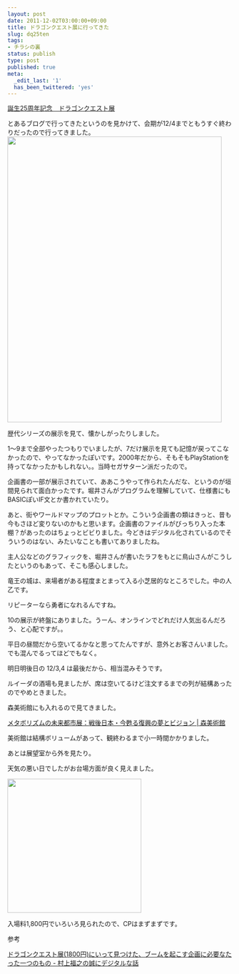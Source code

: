```yaml
---
layout: post
date: 2011-12-02T03:00:00+09:00
title: ドラゴンクエスト展に行ってきた
slug: dq25ten
tags:
- チラシの裏
status: publish
type: post
published: true
meta:
  _edit_last: '1'
  has_been_twittered: 'yes'
---
```

<a href="http://www.fujitv.co.jp/events/dq25ten/index.html">誕生25周年記念　ドラゴンクエスト展</a> 

とあるブログで行ってきたというのを見かけて、会期が12/4までともうすぐ終わりだったので行ってきました。
<a href="http://wo.skr.jp/images/uploads/2011/12/IMG_1087.jpg"><img src="http://wo.skr.jp/images/uploads/2011/12/IMG_1087.jpg" alt="" title="IMG_1087" width="480" height="640" class="alignnone size-full wp-image-418" /></a>

歴代シリーズの展示を見て、懐かしがったりしました。

1〜9まで全部やったつもりでいましたが、7だけ展示を見ても記憶が戻ってこなかったので、やってなかったぽいです。2000年だから、そもそもPlayStationを持ってなかったかもしれない。。当時セガサターン派だったので。

企画書の一部が展示されていて、ああこうやって作られたんだな、というのが垣間見られて面白かったです。堀井さんがプログラムを理解していて、仕様書にもBASICぽいIF文とか書かれていたり。

あと、街やワールドマップのプロットとか。こういう企画書の類はきっと、昔も今もさほど変りないのかもと思います。企画書のファイルがびっちり入った本棚？があったのはちょっとビビりました。今どきはデジタル化されているのでそういうのはない、みたいなことも書いてありましたね。

主人公などのグラフィックを、堀井さんが書いたラフをもとに鳥山さんがこうしたというのもあって、そこも感心しました。

竜王の城は、来場者がある程度まとまって入る小芝居的なところでした。中の人乙です。

リピーターなら勇者になれるんですね。

10の展示が終盤にありました。うーん、オンラインでどれだけ人気出るんだろう、と心配ですが。。

平日の昼間だから空いてるかなと思ってたんですが、意外とお客さんいました。でも混んでるってほどでもなく。

明日明後日の 12/3,4 は最後だから、相当混みそうです。

ルイーダの酒場も見ましたが、席は空いてるけど注文するまでの列が結構あったのでやめときました。


森美術館にも入れるので見てきました。

<a href="http://www.mori.art.museum/contents/metabolism/index.html">メタボリズムの未来都市展：戦後日本・今甦る復興の夢とビジョン | 森美術館</a> 

美術館は結構ボリュームがあって、観終わるまで小一時間かかりました。

あとは展望室から外を見たり。

天気の悪い日でしたがお台場方面が良く見えました。

<a href="http://wo.skr.jp/images/uploads/2011/12/IMG_1092.jpg"><img src="http://wo.skr.jp/images/uploads/2011/12/IMG_1092-300x300.jpg" alt="" title="IMG_1092" width="300" height="300" class="alignnone size-medium wp-image-419" /></a>

入場料1,800円でいろいろ見られたので、CPはまずまずです。


参考

<a href="http://blogs.bizmakoto.jp/fukuyuki/entry/3823.html">ドラゴンクエスト展(1800円)にいって見つけた、ブームを起こす企画に必要なたった一つのもの - 村上福之の誠にデジタルな話</a> 
